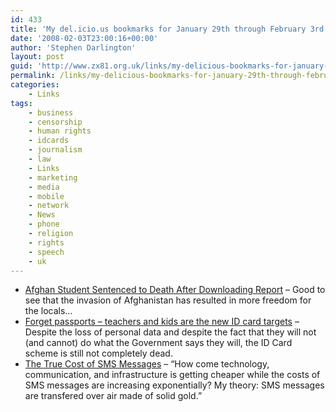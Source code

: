 ```yaml
---
id: 433
title: 'My del.icio.us bookmarks for January 29th through February 3rd'
date: '2008-02-03T23:00:16+00:00'
author: 'Stephen Darlington'
layout: post
guid: 'http://www.zx81.org.uk/links/my-delicious-bookmarks-for-january-29th-through-february-3rd.html'
permalink: /links/my-delicious-bookmarks-for-january-29th-through-february-3rd.html
categories:
    - Links
tags:
    - business
    - censorship
    - human rights
    - idcards
    - journalism
    - law
    - Links
    - marketing
    - media
    - mobile
    - network
    - News
    - phone
    - religion
    - rights
    - speech
    - uk
---
```


- [Afghan Student Sentenced to Death After Downloading Report](http://blog.wired.com/27bstroke6/2008/02/afghan-student.html) – Good to see that the invasion of Afghanistan has resulted in more freedom for the locals…
- [Forget passports – teachers and kids are the new ID card targets](http://www.theregister.co.uk/2008/01/29/id_strategy_doc_leak/) – Despite the loss of personal data and despite the fact that they will not (and cannot) do what the Government says they will, the ID Card scheme is still not completely dead.
- [The True Cost of SMS Messages](http://gthing.net/the-true-cost-of-sms-messages/) – “How come technology, communication, and infrastructure is getting cheaper while the costs of SMS messages are increasing exponentially? My theory: SMS messages are transfered over air made of solid gold.”